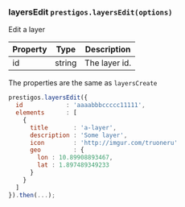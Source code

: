 <h3 id="layersEdit">layersEdit
  <code>prestigos.layersEdit(options)</code>
</h3>

Edit a layer

| Property    | Type          | Description |
| ----------- | --------------|------------ |
| id          | string        | The layer id.

The properties are the same as `layersCreate`

```javascript
prestigos.layersEdit({
  id            : 'aaaabbbccccc11111',
  elements      : [
    {
      title       : 'a-layer',
      description : 'Some layer',
      icon        : 'http://imgur.com/truoneru'
      geo         : {
        lon : 10.89908893467,
        lat : 1.897489349233
      }
    }
  ]
}).then(...);
```


